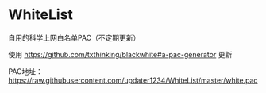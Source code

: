 # WhiteList
自用的科学上网白名单PAC（不定期更新）

使用 https://github.com/txthinking/blackwhite#a-pac-generator 更新

PAC地址：https://raw.githubusercontent.com/updater1234/WhiteList/master/white.pac
